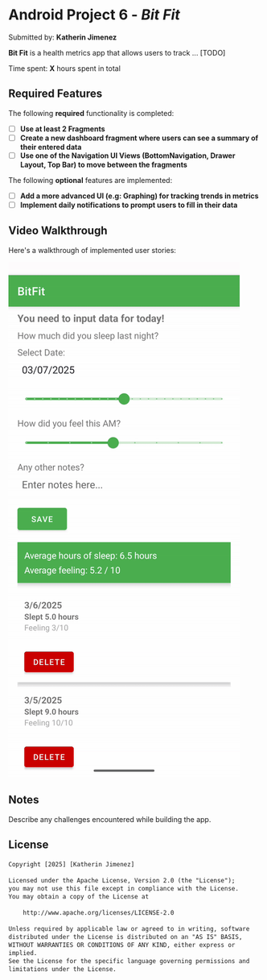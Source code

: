 # Android Project 6 - _Bit Fit_

Submitted by: **Katherin Jimenez**

**Bit Fit** is a health metrics app that allows users to track ... [TODO]

Time spent: **X** hours spent in total

## Required Features

The following **required** functionality is completed:

- [ ] **Use at least 2 Fragments**
- [ ] **Create a new dashboard fragment where users can see a summary of their entered data**
- [ ] **Use one of the Navigation UI Views (BottomNavigation, Drawer Layout, Top Bar) to move between the fragments**

The following **optional** features are implemented:

- [ ] **Add a more advanced UI (e.g: Graphing) for tracking trends in metrics**
- [ ] **Implement daily notifications to prompt users to fill in their data**

## Video Walkthrough

Here's a walkthrough of implemented user stories:

<img src='./resources/bitfit.gif' title='Video Walkthrough' width='' alt='Video Walkthrough' />

## Notes

Describe any challenges encountered while building the app.

## License

    Copyright [2025] [Katherin Jimenez]

    Licensed under the Apache License, Version 2.0 (the "License");
    you may not use this file except in compliance with the License.
    You may obtain a copy of the License at

        http://www.apache.org/licenses/LICENSE-2.0

    Unless required by applicable law or agreed to in writing, software
    distributed under the License is distributed on an "AS IS" BASIS,
    WITHOUT WARRANTIES OR CONDITIONS OF ANY KIND, either express or implied.
    See the License for the specific language governing permissions and
    limitations under the License.
